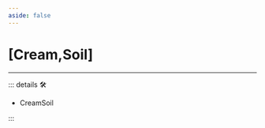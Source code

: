 ```yaml
---
aside: false
---
```

# <py>[<labor>Cream</labor>,<ekos>Soil</ekos>]</py>

---

<!-- =================================================== -->
<!-- =================================================== -->
<!-- =================================================== -->
<!-- =================================================== -->
<!-- =================================================== -->
::: details 🛠

- CreamSoil

:::
